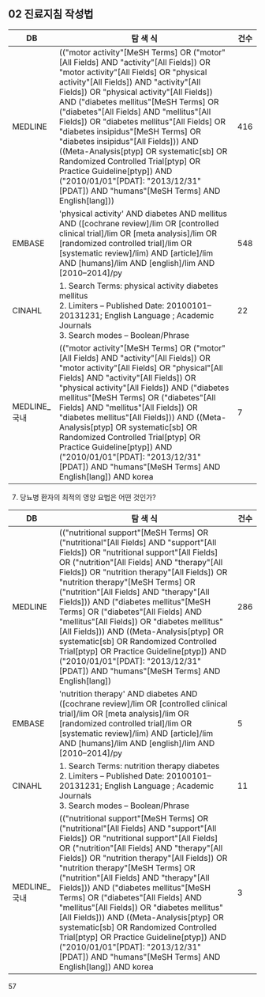 ## 02 진료지침 작성법
| DB | 탐 색 식 | 건수 |
|---|---|---|
| MEDLINE | (("motor activity"[MeSH Terms] OR ("motor"[All Fields] AND "activity"[All Fields]) OR "motor activity"[All Fields] OR "physical activity"[All Fields]) AND "activity"[All Fields]) OR "physical activity"[All Fields]) AND ("diabetes mellitus"[MeSH Terms] OR ("diabetes"[All Fields] AND "mellitus"[All Fields]) OR "diabetes mellitus"[All Fields] OR "diabetes insipidus"[MeSH Terms] OR "diabetes insipidus"[All Fields])) AND ((Meta-Analysis[ptyp] OR systematic[sb] OR Randomized Controlled Trial[ptyp] OR Practice Guideline[ptyp]) AND ("2010/01/01"[PDAT]: "2013/12/31"[PDAT]) AND "humans"[MeSH Terms] AND English[lang])) | 416 |
| EMBASE | 'physical activity' AND diabetes AND mellitus AND ([cochrane review]/lim OR [controlled clinical trial]/lim OR [meta analysis]/lim OR [randomized controlled trial]/lim OR [systematic review]/lim) AND [article]/lim AND [humans]/lim AND [english]/lim AND [2010–2014]/py | 548 |
| CINAHL | 1. Search Terms: physical activity diabetes mellitus <br> 2. Limiters – Published Date: 20100101–20131231; English Language ; Academic Journals <br> 3. Search modes – Boolean/Phrase | 22 |
| MEDLINE_국내 | (("motor activity"[MeSH Terms] OR ("motor"[All Fields] AND "activity"[All Fields]) OR "motor activity"[All Fields] OR "physical"[All Fields] AND "activity"[All Fields]) OR "physical activity"[All Fields]) AND ("diabetes mellitus"[MeSH Terms] OR ("diabetes"[All Fields] AND "mellitus"[All Fields]) OR "diabetes mellitus"[All Fields])) AND ((Meta-Analysis[ptyp] OR systematic[sb] OR Randomized Controlled Trial[ptyp] OR Practice Guideline[ptyp]) AND ("2010/01/01"[PDAT]: "2013/12/31"[PDAT]) AND "humans"[MeSH Terms] AND English[lang]) AND korea | 7 |

7. 당뇨병 환자의 최적의 영양 요법은 어떤 것인가?

| DB | 탐 색 식 | 건수 |
|---|---|---|
| MEDLINE | (("nutritional support"[MeSH Terms] OR ("nutritional"[All Fields] AND "support"[All Fields]) OR "nutritional support"[All Fields] OR ("nutrition"[All Fields] AND "therapy"[All Fields]) OR "nutrition therapy"[All Fields]) OR "nutrition therapy"[MeSH Terms] OR ("nutrition"[All Fields] AND "therapy"[All Fields])) AND ("diabetes mellitus"[MeSH Terms] OR ("diabetes"[All Fields] AND "mellitus"[All Fields]) OR "diabetes mellitus"[All Fields])) AND ((Meta-Analysis[ptyp] OR systematic[sb] OR Randomized Controlled Trial[ptyp] OR Practice Guideline[ptyp]) AND ("2010/01/01"[PDAT]: "2013/12/31"[PDAT]) AND "humans"[MeSH Terms] AND English[lang]) | 286 |
| EMBASE | 'nutrition therapy' AND diabetes AND ([cochrane review]/lim OR [controlled clinical trial]/lim OR [meta analysis]/lim OR [randomized controlled trial]/lim OR [systematic review]/lim) AND [article]/lim AND [humans]/lim AND [english]/lim AND [2010–2014]/py | 5 |
| CINAHL | 1. Search Terms: nutrition therapy diabetes <br> 2. Limiters – Published Date: 20100101–20131231; English Language ; Academic Journals <br> 3. Search modes – Boolean/Phrase | 11 |
| MEDLINE_국내 | (("nutritional support"[MeSH Terms] OR ("nutritional"[All Fields] AND "support"[All Fields]) OR "nutritional support"[All Fields] OR ("nutrition"[All Fields] AND "therapy"[All Fields]) OR "nutrition therapy"[All Fields]) OR "nutrition therapy"[MeSH Terms] OR ("nutrition"[All Fields] AND "therapy"[All Fields])) AND ("diabetes mellitus"[MeSH Terms] OR ("diabetes"[All Fields] AND "mellitus"[All Fields]) OR "diabetes mellitus"[All Fields])) AND ((Meta-Analysis[ptyp] OR systematic[sb] OR Randomized Controlled Trial[ptyp] OR Practice Guideline[ptyp]) AND ("2010/01/01"[PDAT]: "2013/12/31"[PDAT]) AND "humans"[MeSH Terms] AND English[lang]) AND korea | 3 |
<PAGE>57